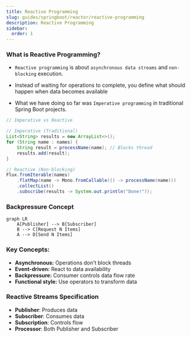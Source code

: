 ```yaml
---
title: Reactive Programming
slug: guides/springboot/reactor/reactive-programming
description: Reactive Programming
sidebar:
  order: 1
---
```


### What is Reactive Programming?

- `Reactive programming` is about `asynchronous data streams` and `non-blocking` execution.

- Instead of waiting for operations to complete, you define what should happen when data becomes available

- What we have doing so far was `Imperative programming` in traditional Spring Boot projects.

```java
// Imperative vs Reactive

// Imperative (Traditional)
List<String> results = new ArrayList<>();
for (String name : names) {
    String result = processName(name); // Blocks thread
    results.add(result);
}

// Reactive (Non-blocking)
Flux.fromIterable(names)
    .flatMap(name -> Mono.fromCallable(() -> processName(name)))
    .collectList()
    .subscribe(results -> System.out.println("Done!"));
```

### Backpressure Concept

```mermaid
graph LR
    A[Publisher] --> B[Subscriber]
    B --> C[Request N Items]
    A --> D[Send N Items]
```

### Key Concepts:

- **Asynchronous:** Operations don't block threads
- **Event-driven:** React to data availability
- **Backpressure:** Consumer controls data flow rate
- **Functional style:** Use operators to transform data

### Reactive Streams Specification

- **Publisher**: Produces data
- **Subscriber**: Consumes data
- **Subscription**: Controls flow
- **Processor**: Both Publisher and Subscriber
